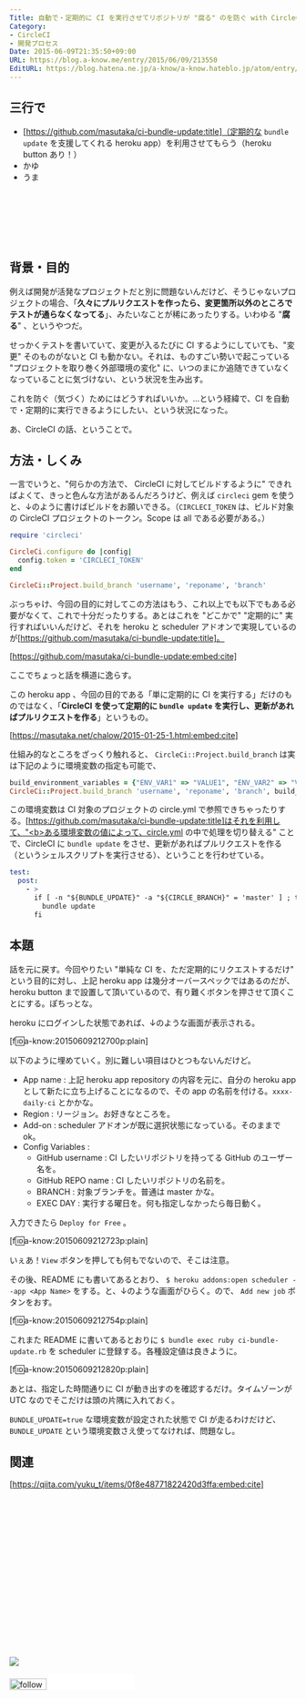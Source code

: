 ```yaml
---
Title: 自動で・定期的に CI を実行させてリポジトリが "腐る" のを防ぐ with CircleCI
Category:
- CircleCI
- 開発プロセス
Date: 2015-06-09T21:35:50+09:00
URL: https://blog.a-know.me/entry/2015/06/09/213550
EditURL: https://blog.hatena.ne.jp/a-know/a-know.hateblo.jp/atom/entry/8454420450097034038
---
```


## 三行で
* [https://github.com/masutaka/ci-bundle-update:title]（定期的な `bundle update` を支援してくれる heroku app）を利用させてもらう（heroku button あり！）
* かゆ
* うま



<!-- more -->

<script async src="//pagead2.googlesyndication.com/pagead/js/adsbygoogle.js"></script>
<!-- article-top -->
<ins class="adsbygoogle"
     style="display:inline-block;width:728px;height:90px"
     data-ad-client="ca-pub-3463034538369189"
     data-ad-slot="8367620130"></ins>
<script>
(adsbygoogle = window.adsbygoogle || []).push({});
</script>


## 背景・目的
例えば開発が活発なプロジェクトだと別に問題ないんだけど、そうじゃないプロジェクトの場合、「<b>久々にプルリクエストを作ったら、変更箇所以外のところでテストが通らなくなってる</b>」、みたいなことが稀にあったりする。いわゆる "<b>腐る</b>" 、というやつだ。


せっかくテストを書いていて、変更が入るたびに CI するようにしていても、"変更" そのものがないと CI も動かない。それは、ものすごい勢いで起こっている "プロジェクトを取り巻く外部環境の変化" に、いつのまにか追随できていなくなっていることに気づけない、という状況を生み出す。


これを防ぐ（気づく）ためにはどうすればいいか。...という経緯で、CI を自動で・定期的に実行できるようにしたい、という状況になった。


あ、CircleCI の話、ということで。


## 方法・しくみ
一言でいうと、"何らかの方法で、 CircleCI に対してビルドするように" できればよくて、きっと色んな方法があるんだろうけど、例えば `circleci` gem を使うと、↓のように書けばビルドをお願いできる。（`CIRCLECI_TOKEN` は、ビルド対象の CircleCI プロジェクトのトークン。Scope は all である必要がある。）


```ruby
require 'circleci'

CircleCi.configure do |config|
  config.token = 'CIRCLECI_TOKEN'
end

CircleCi::Project.build_branch 'username', 'reponame', 'branch'
```


ぶっちゃけ、今回の目的に対してこの方法はもう、これ以上でも以下でもある必要がなくて、これで十分だったりする。あとはこれを "どこかで" "定期的に" 実行すればいいんだけど、それを heroku と scheduler アドオンで実現しているのが[https://github.com/masutaka/ci-bundle-update:title]。




[https://github.com/masutaka/ci-bundle-update:embed:cite]




ここでちょっと話を横道に逸らす。


この heroku app 、今回の目的である「単に定期的に CI を実行する」だけのものではなく、「<b>CircleCI を使って定期的に `bundle update` を実行し、更新があればプルリクエストを作る</b>」というもの。




[https://masutaka.net/chalow/2015-01-25-1.html:embed:cite]




仕組み的なところをざっくり触れると、 `CircleCi::Project.build_branch` は実は下記のように環境変数の指定も可能で、



```ruby
build_environment_variables = {"ENV_VAR1" => "VALUE1", "ENV_VAR2" => "VALUE2"}
CircleCi::Project.build_branch 'username', 'reponame', 'branch', build_environment_variables
```


この環境変数は CI 対象のプロジェクトの circle.yml で参照できちゃったりする。[https://github.com/masutaka/ci-bundle-update:title]はそれを利用して、"<b>ある環境変数の値によって、circle.yml の中で処理を切り替える"</b> ことで、CircleCI に `bundle update` をさせ、更新があればプルリクエストを作る（というシェルスクリプトを実行させる）、ということを行わせている。



```yaml
test:
  post:
    - >
      if [ -n "${BUNDLE_UPDATE}" -a "${CIRCLE_BRANCH}" = 'master' ] ; then
        bundle update
      fi
```


## 本題
話を元に戻す。今回やりたい "単純な CI を、ただ定期的にリクエストするだけ" という目的に対し、上記 heroku app は幾分オーバースペックではあるのだが、heroku button まで設置して頂いているので、有り難くボタンを押させて頂くことにする。ぽちっとな。


heroku にログインした状態であれば、↓のような画面が表示される。



[f:id:a-know:20150609212700p:plain]


以下のように埋めていく。別に難しい項目はひとつもないんだけど。


* App name : 上記 heroku app repository の内容を元に、自分の heroku app として新たに立ち上げることになるので、その app の名前を付ける。`xxxx-daily-ci` とかかな。
* Region : リージョン。お好きなところを。
* Add-on : scheduler アドオンが既に選択状態になっている。そのままでok。
* Config Variables : 
  * GitHub username : CI したいリポジトリを持ってる GitHub のユーザー名を。
  * GitHub REPO name : CI したいリポジトリの名前を。
  * BRANCH : 対象ブランチを。普通は master かな。
  * EXEC DAY : 実行する曜日を。何も指定しなかったら毎日動く。


入力できたら `Deploy for Free` 。


[f:id:a-know:20150609212723p:plain]


いぇあ！`View` ボタンを押しても何もでないので、そこは注意。


その後、README にも書いてあるとおり、 `$ heroku addons:open scheduler --app <App Name>` をする。と、↓のような画面がひらく。ので、 `Add new job` ボタンをおす。



[f:id:a-know:20150609212754p:plain]



これまた README に書いてあるとおりに `$ bundle exec ruby ci-bundle-update.rb` を scheduler に登録する。各種設定値は良きように。



[f:id:a-know:20150609212820p:plain]


あとは、指定した時間通りに CI が動き出すのを確認するだけ。タイムゾーンが UTC なのでそこだけは頭の片隅に入れておく。



`BUNDLE_UPDATE=true` な環境変数が設定された状態で CI が走るわけだけど、`BUNDLE_UPDATE` という環境変数さえ使ってなければ、問題なし。



## 関連

[https://qiita.com/yuku_t/items/0f8e48771822420d3ffa:embed:cite]


<div>
<br>
<script async src="//pagead2.googlesyndication.com/pagead/js/adsbygoogle.js"></script>
<!-- article-bottom2 -->
<ins class="adsbygoogle"
     style="display:inline-block;width:300px;height:250px"
     data-ad-client="ca-pub-3463034538369189"
     data-ad-slot="5274552934"></ins>
<script>
(adsbygoogle = window.adsbygoogle || []).push({});
</script>

<a href="http://bit.ly/pixe-la" target='blank' rel="nofollow"><img src="https://cdn-ak.f.st-hatena.com/images/fotolife/a/a-know/20170405/20170405220342.png"></a>
<br>
</div>

<div>
<a href='http://cloud.feedly.com/#subscription%2Ffeed%2Fhttp%3A%2F%2Fblog.a-know.me%2Ffeed'  target='blank'><img id='feedlyFollow' src='//s3.feedly.com/img/follows/feedly-follow-rectangle-volume-small_2x.png' alt='follow us in feedly' width='65' height='20'></a>



<iframe src="//blog.hatena.ne.jp/a-know/a-know.hateblo.jp/subscribe/iframe" allowtransparency="true" frameborder="0" scrolling="no" width="150" height="28"></iframe>
</div>


<script src="https://moshi-moshi.moshimo.works/moshimoshi/a_know_blog/2015-06-09-213550?title=%E8%87%AA%E5%8B%95%E3%81%A7%E3%83%BB%E5%AE%9A%E6%9C%9F%E7%9A%84%E3%81%AB%20CI%20%E3%82%92%E5%AE%9F%E8%A1%8C%E3%81%95%E3%81%9B%E3%81%A6%E3%83%AA%E3%83%9D%E3%82%B8%E3%83%88%E3%83%AA%E3%81%8C%20%22%E8%85%90%E3%82%8B%22%20%E3%81%AE%E3%82%92%E9%98%B2%E3%81%90%20with%20CircleCI"></script>

